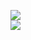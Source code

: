 [![](https://img.shields.io/badge/Made%20With-Github%20Spray-lightgrey.svg?style=for-the-badge&logo=github)](https://github.com/Annihil/github-spray#15737)  
[![](https://i.imgur.com/2DrTn0Z.gif)](https://github.com/Annihil/github-spray)